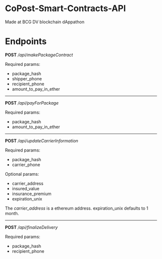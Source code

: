 # CoPost-Smart-Contracts-API

Made at BCG DV blockchain dAppathon

# Endpoints #

**POST**
*/api/makePackageContract*

Required params:

- package_hash
- shipper_phone
- recipient_phone
- amount_to_pay_in_ether


----------


**POST**
*/api/payForPackage*

Required params:

- package_hash
- amount_to_pay_in_ether

----------

**POST**
*/api/updateCarrierInformation*

Required params:

- package_hash
- carrier_phone

Optional params:

- carrier_address
- insured_value
- insurance_premium
- expiration_unix

The *carrier_address* is a ethereum address. expiration_unix defaults to 1 month.

----------

**POST**
*/api/finalizeDelivery*

Required params:

- package_hash
- recipient_phone
